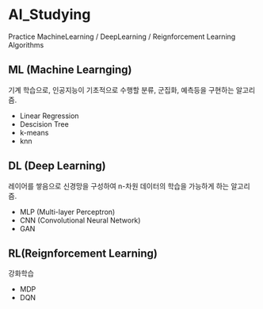 # AI_Studying
Practice MachineLearning / DeepLearning / Reignforcement Learning Algorithms

## ML (Machine Learnging)
기계 학습으로, 인공지능이 기초적으로 수행할 분류, 군집화, 예측등을 구현하는 알고리즘.  
* Linear Regression
* Descision Tree
* k-means
* knn

## DL (Deep Learning)
레이어를 쌓음으로 신경망을 구성하여 n-차원 데이터의 학습을 가능하게 하는 알고리즘.  
* MLP (Multi-layer Perceptron)
* CNN (Convolutional Neural Network)
* GAN

## RL(Reignforcement Learning)
강화학습
* MDP
* DQN
